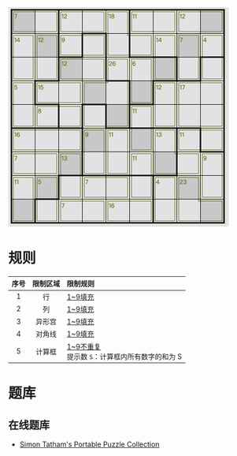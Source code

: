 ![](../../../images/sudoku/杀手+锯齿+对角数独.png)

# 规则
| 序号  | 限制区域 | 限制规则                                 |
|:---:|:----:|:-------------------------------------|
|  1  |  行   | [1~9填充]                             |
|  2  |  列   | [1~9填充]                             |
|  3  | 异形宫  | [1~9填充]                             |
|  4  | 对角线  | [1~9填充]                             |
|  5  | 计算框  | [1~9不重复]<br/> 提示数 `S`：计算框内所有数字的和为 S |

# 题库

## 在线题库
- [Simon Tatham's Portable Puzzle Collection](https://www.chiark.greenend.org.uk/~sgtatham/puzzles/js/solo.html)

[1~9填充]: ../../../rules.md#1to9填充
[1~9不重复]: ../../../rules.md#1to9不重复